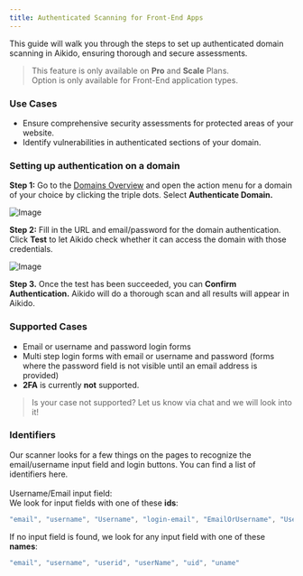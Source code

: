 ```yaml
---
title: Authenticated Scanning for Front-End Apps
---
```



This guide will walk you through the steps to set up authenticated domain scanning in Aikido, ensuring thorough and secure assessments. 

> This feature is only available on **Pro** and **Scale** Plans.\
> Option is only available for Front-End application types.

### Use Cases

- Ensure comprehensive security assessments for protected areas of your website.
- Identify vulnerabilities in authenticated sections of your domain.

### Setting up authentication on a domain

**Step 1:** Go to the [Domains Overview](https://app.aikido.dev/settings/domains) and open the action menu for a domain of your choice by clicking the triple dots. Select **Authenticate Domain.**

![Image](https://ucarecdn.com/73e3a4bd-4171-4010-a569-83aadd2f0994/)

**Step 2:** Fill in the URL and email/password for the domain authentication. Click **Test** to let Aikido check whether it can access the domain with those credentials.

![Image](https://ucarecdn.com/cef8d27b-529c-4fab-829d-a2df670c99ba/)

**Step 3.** Once the test has been succeeded, you can **Confirm Authentication.** Aikido will do a thorough scan and all results will appear in Aikido.

### Supported Cases

- Email or username and password login forms
- Multi step login forms with email or username and password (forms where the password field is not visible until an email address is provided)
- **2FA** is currently **not** supported.

> Is your case not supported? Let us know via chat and we will look into it!

### Identifiers

Our scanner looks for a few things on the pages to recognize the email/username input field and login buttons. You can find a list of identifiers here.\
\
Username/Email input field:\
We look for input fields with one of these **ids**:

```javascript
"email", "username", "Username", "login-email", "EmailOrUsername", "UserNameOrEmail", "username_login", "txtUsername", "user_email", "email-input'
```

If no input field is found, we look for any input field with one of these **names**:

```javascript
"email", "username", "userid", "userName", "uid", "uname"
```